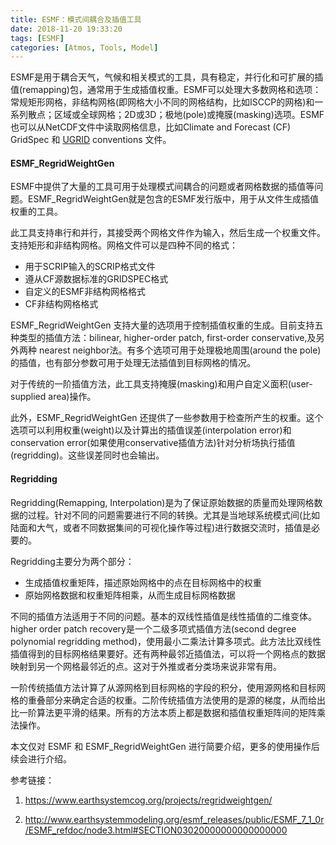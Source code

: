 ```yaml
---
title: ESMF：模式间耦合及插值工具
date: 2018-11-20 19:33:20
tags: [ESMF]
categories: [Atmos, Tools, Model]
---
```




ESMF是用于耦合天气，气候和相关模式的工具，具有稳定，并行化和可扩展的插值(remapping)包，通常用于生成插值权重。ESMF可以处理大多数网格和选项：常规矩形网格，非结构网格(即网格大小不同的网格结构，比如ISCCP的网格)和一系列散点；区域或全球网格；2D或3D；极地(pole)或掩膜(masking)选项。ESMF也可以从NetCDF文件中读取网格信息，比如Climate and Forecast (CF) GridSpec 和 [UGRID](https://github.com/ugrid-conventions/ugrid-conventions) conventions 文件。



#### ESMF_RegridWeightGen

ESMF中提供了大量的工具可用于处理模式间耦合的问题或者网格数据的插值等问题。ESMF_RegridWeightGen就是包含的ESMF发行版中，用于从文件生成插值权重的工具。

此工具支持串行和并行，其接受两个网格文件作为输入，然后生成一个权重文件。支持矩形和非结构网格。网格文件可以是四种不同的格式：

- 用于SCRIP输入的SCRIP格式文件
- 遵从CF源数据标准的GRIDSPEC格式
- 自定义的ESMF非结构网格格式
- CF非结构网格格式



ESMF_RegridWeightGen 支持大量的选项用于控制插值权重的生成。目前支持五种类型的插值方法：bilinear, higher-order patch, first-order conservative,及另外两种 nearest neighbor法。有多个选项可用于处理极地周围(around the pole)的插值，也有部分参数可用于处理无法插值到目标网格的情况。

对于传统的一阶插值方法，此工具支持掩膜(masking)和用户自定义面积(user-supplied area)操作。

此外，ESMF_RegridWeightGen 还提供了一些参数用于检查所产生的权重。这个选项可以利用权重(weight)以及计算出的插值误差(interpolation error)和conservation error(如果使用conservative插值方法)针对分析场执行插值(regridding)。这些误差同时也会输出。



#### Regridding

Regridding(Remapping, Interpolation)是为了保证原始数据的质量而处理网格数据的过程。针对不同的问题需要进行不同的转换。尤其是当地球系统模式间(比如陆面和大气，或者不同数据集间的可视化操作等过程)进行数据交流时，插值是必要的。

Regridding主要分为两个部分：

- 生成插值权重矩阵，描述原始网格中的点在目标网格中的权重
- 原始网格数据和权重矩阵相乘，从而生成目标网格数据



不同的插值方法适用于不同的问题。基本的双线性插值是线性插值的二维变体。higher order patch recovery是一个二级多项式插值方法(second degree polynomial regridding method)，使用最小二乘法计算多项式。此方法比双线性插值得到的目标网格结果要好。还有两种最邻近插值法，可以将一个网格点的数据映射到另一个网格最邻近的点。这对于外推或者分类场来说非常有用。



一阶传统插值方法计算了从源网格到目标网格的字段的积分，使用源网格和目标网格的重叠部分来确定合适的权重。二阶传统插值方法使用的是源的梯度，从而给出比一阶算法更平滑的结果。所有的方法本质上都是数据和插值权重矩阵间的矩阵乘法操作。



本文仅对 ESMF 和 ESMF_RegridWeightGen 进行简要介绍，更多的使用操作后续会进行介绍。



参考链接：

1. https://www.earthsystemcog.org/projects/regridweightgen/

2. http://www.earthsystemmodeling.org/esmf_releases/public/ESMF_7_1_0r/ESMF_refdoc/node3.html#SECTION03020000000000000000
